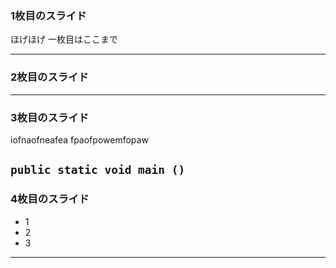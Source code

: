 ### 1枚目のスライド

ほげほげ
一枚目はここまで

------


### 2枚目のスライド


---

### 3枚目のスライド


  iofnaofneafea
  fpaofpowemfopaw
  
  `public static void main ()
  `
---


### 4枚目のスライド

- 1
- 2
- 3

-----


